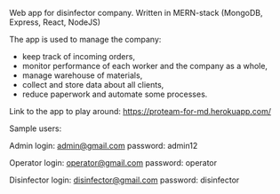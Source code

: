 Web app <Pro Team> for disinfector company. Written in MERN-stack (MongoDB, Express, React, NodeJS)
  
The app is used to manage the company: 
- keep track of incoming orders, 
- monitor performance of each worker and the company as a whole, 
- manage warehouse of materials, 
- collect and store data about all clients,
- reduce paperwork and automate some processes.

Link to the app to play around: https://proteam-for-md.herokuapp.com/

Sample users:

Admin login: admin@gmail.com password: admin12

Operator login: operator@gmail.com password: operator

Disinfector login: disinfector@gmail.com password: disinfector
